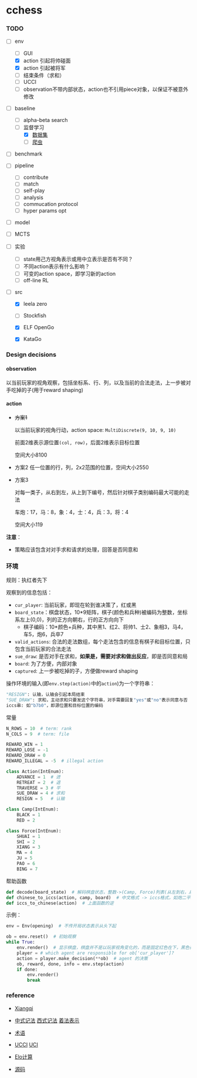 # cchess

### TODO

- [ ] env

  - [ ] GUI
  - [x] action 引起将帅碰面
  - [x] action 引起被将军
  - [ ] 结束条件（求和）
  - [ ] UCCI
  - [ ] observation不带内部状态，action也不引用piece对象，以保证不被意外修改

- [ ] baseline

  - [ ] alpha-beta search
  - [ ] 监督学习
    - [x] [数据集](https://www.kaggle.com/boyofans/onlinexiangqi)
    - [ ] [爬虫](xqbase.com)

- [ ] benchmark

- [ ] pipeline

  - [ ] contribute
  - [ ] match
  - [ ] self-play
  - [ ] analysis
  - [ ] commucation protocol
  - [ ] hyper params opt

- [ ] model

- [ ] MCTS

- [ ] 实验

  - [ ] state用己方视角表示或用中立表示是否有不同？
  - [ ] 不同action表示有什么影响？
  - [ ] 可变的action space，即学习新的action
  - [ ] off-line RL
  
- [ ] src

  - [x] leela zero
  - [ ] Stockfish
  - [x] ELF OpenGo
  - [x] KataGo

  

  

### Design decisions

#### observation

以当前玩家的视角观察，包括坐标系、行、列，以及当前的合法走法，上一步被对手吃掉的子(用于reward shaping)



#### action

* ~~方案1~~

  以当前玩家的视角行动，action space: `MultiDiscrete(9, 10, 9, 10)`

  前面2维表示源位置`(col, row)`，后面2维表示目标位置

  空间大小8100

* 方案2
  任一位置的行，列，2x2范围的位置，空间大小2550

* 方案3

  对每一类子，从右到左，从上到下编号，然后针对棋子类别编码最大可能的走法

  车炮：17，马：8，象：4，士：4，兵：3，将：4

  空间大小119

**注意**：

* 策略应该包含对对手求和请求的处理，回答是否同意和





### 环境

规则：执红者先下

观察到的信息包括：

* `cur_player`: 当前玩家，即现在轮到谁决策了，红或黑
* `board_state`：棋盘状态，10*9矩阵，棋子(颜色和兵种)被编码为整数，坐标系左上(0,0)，列的正方向朝右，行的正方向向下
  * 棋子编码：10*颜色+兵种，其中黑1、红2、将帅1、士2、象相3，马4，车5，炮6，兵卒7
* `valid_actions`: 合法的走法数组，每个走法包含的信息有棋子和目标位置，只包含当前玩家的合法走法
* `sue_draw`: 是否对手在求和，**如果是，需要对求和做出反应**，即是否同意和局
* `board`: 为了方便，内部对象
* `captured`: 上一步被吃掉的子，方便做reward shaping

操作环境的输入(即`env.step(action)`中的`action`)为一个字符串：

```python
"RESIGN": 认输，认输会引起本局结束
"SUE_DRAW": 求和，主动求和只要发这个字符串，对手需要回复"yes"或"no"表示同意与否
iccs串: 如"b7b0"，即源位置和目标位置的编码

```

常量

```python
N_ROWS = 10  # term: rank
N_COLS = 9  # term: file

REWARD_WIN = 1
REWARD_LOSE = -1
REWARD_DRAW = 0
REWARD_ILLEGAL = -5  # illegal action

class Action(IntEnum):
    ADVANCE = 1  # 进
    RETREAT = 2  # 退
    TRAVERSE = 3 # 平
    SUE_DRAW = 4 # 求和
    RESIGN = 5   # 认输

class Camp(IntEnum):
    BLACK = 1
    RED = 2

class Force(IntEnum):
    SHUAI = 1
    SHI = 2
    XIANG = 3
    MA = 4
    JU = 5
    PAO = 6
    BING = 7
```

帮助函数

```python
def decode(board_state)  # 解码棋盘状态，整数->(Camp, Force)列表(从左到右，从上到下)
def chinese_to_iccs(action, camp, board)  # 中文格式 -> iccs格式，如炮二平五->h7e7
def iccs_to_chinese(action)  # 上面函数的逆
```

示例：

```python
env = Env(opening)  # 不传开局状态表示从头下起

ob = env.reset()  # 初始观察
while True:
    env.render()  # 显示棋盘，棋盘并不是以玩家视角变化的，而是固定红色在下，黑色在上
    player = # which agent are responsible for ob['cur_player']?
    action = player.make_decision(**ob)  # agent 的决策
    ob, reward, done, info = env.step(action)
    if done:
        env.render()
        break

```



### reference

* [Xiangqi](https://en.wikipedia.org/wiki/Xiangqi)

* [中式记法](https://zh.wikipedia.org/wiki/%E8%B1%A1%E6%A3%8B) [西式记法](http://wxf.ca/xq/computer/wxf_notation.html) [着法表示](https://www.xqbase.com/protocol/cchess_move.htm)

* [术语](http://wxf.ca/xq/computer/XIANGQI_TERMS_IN_ENGLISH.pdf)

* [UCCI](https://www.xqbase.com/protocol/cchess_ucci.htm) [UCI](https://gist.github.com/aliostad/f4470274f39d29b788c1b09519e67372)

* [Elo计算](https://www.xqbase.com/protocol/elostat.htm)

* [源码](https://github.com/Zeta36/chess-alpha-zero.git)

  

